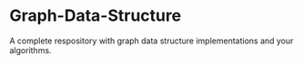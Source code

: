 # Graph-Data-Structure
A complete respository with graph data structure implementations and your algorithms.
